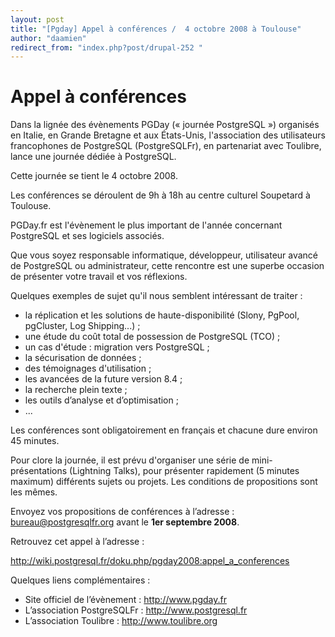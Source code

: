 ```yaml
---
layout: post
title: "[Pgday] Appel à conférences /  4 octobre 2008 à Toulouse"
author: "daamien"
redirect_from: "index.php?post/drupal-252 "
---
```



<p></p>

<!--more-->


<h1><a name="appel_a_conferences" id="appel_a_conferences">Appel à conférences</a></h1>

<!--

<div class="level1">

-->

<p>

Dans la lignée des évènements PGDay (« journée PostgreSQL ») organisés en Italie, en Grande Bretagne et aux États-Unis, l'association des utilisateurs francophones de PostgreSQL (PostgreSQLFr), en partenariat avec Toulibre, lance une journée dédiée à PostgreSQL.

</p>

<p>

Cette journée se tient le 4 octobre 2008.

</p>

<p>

Les conférences se déroulent de 9h à 18h au centre culturel Soupetard à Toulouse.

</p>

<p>

PGDay.fr est l'évènement le plus important de l'année concernant PostgreSQL et ses logiciels associés.

</p>

<p>

Que vous soyez responsable informatique, développeur, utilisateur avancé de PostgreSQL ou administrateur, cette rencontre est une superbe occasion de présenter votre travail et vos réflexions.

</p>

<p>

Quelques exemples de sujet qu'il nous semblent intéressant de traiter&nbsp;:

</p>

<ul>

<li class="level1"><div class="li"> la réplication et les solutions de haute-disponibilité (Slony, PgPool, pgCluster, Log Shipping...) ;</div>

</li>

<li class="level1"><div class="li"> une étude du coût total de possession de PostgreSQL (TCO) ;</div>

</li>

<li class="level1"><div class="li"> un cas d'étude : migration vers PostgreSQL ;</div>

</li>

<li class="level1"><div class="li"> la sécurisation de données ;</div>

</li>

<li class="level1"><div class="li"> des témoignages d'utilisation ;</div>

</li>

<li class="level1"><div class="li"> les avancées de la future version 8.4 ;</div>

</li>

<li class="level1"><div class="li"> la recherche plein texte ;</div>

</li>

<li class="level1"><div class="li"> les outils d’analyse et d’optimisation ;</div>

</li>

<li class="level1"><div class="li"> ...</div>

</li>

</ul>

<p>

Les conférences sont obligatoirement en français et chacune dure environ 45 minutes.

</p>

<p>

Pour clore la journée, il est prévu d'organiser une série de mini-présentations (Lightning Talks), pour présenter rapidement (5 minutes maximum) différents sujets ou projets. Les conditions de propositions sont les mêmes.

</p>

<p>

Envoyez vos propositions de conférences à l’adresse : bureau@postgresqlfr.org avant le <strong>1er septembre 2008</strong>.

</p>

<p>

Retrouvez cet appel à l’adresse :

<a href="http://wiki.postgresql.fr/doku.php/pgday2008:appel_a_conferences" class="urlextern" title="http://wiki.postgresql.fr/doku.php/pgday2008:appel_a_conferences" rel="nofollow">http://wiki.postgresql.fr/doku.php/pgday2008:appel_a_conferences</a>

</p>

<p>

Quelques liens complémentaires :

</p>

<ul>

<li class="level1"><div class="li"> Site officiel de l’évènement : <a href="http://www.pgday.fr" class="urlextern" title="http://www.pgday.fr" rel="nofollow">http://www.pgday.fr</a></div>

</li>

<li class="level1"><div class="li"> L’association PostgreSQLFr : <a href="http://www.postgresql.fr" class="urlextern" title="http://www.postgresql.fr" rel="nofollow">http://www.postgresql.fr</a></div>

</li>

<li class="level1"><div class="li"> L’association Toulibre : <a href="http://www.toulibre.org" class="urlextern" title="http://www.toulibre.org" rel="nofollow">http://www.toulibre.org</a></div>

</li>

</ul>

<!--

</div>

-->